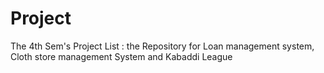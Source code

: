 # Project
The 4th Sem's Project List : the Repository for Loan management system, Cloth store management System and Kabaddi League
